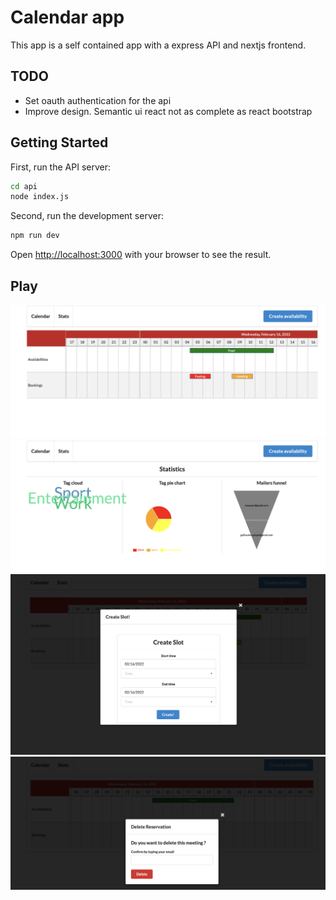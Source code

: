# Calendar app
This app is a self contained app with a express API and nextjs frontend. 

## TODO
- Set oauth authentication for the api
- Improve design. Semantic ui react not as complete as react bootstrap 

## Getting Started

First, run the API server: 
```bash
cd api
node index.js
```


Second, run the development server:

```bash
npm run dev
```


Open [http://localhost:3000](http://localhost:3000) with your browser to see the result.

## Play
![Alt text](public/calendar.png?raw=true "Calendar")
![Alt text](public/stats.png?raw=true "stats")
![Alt text](public/createslot.png?raw=true "slot")
![Alt text](public/deleteresa.png?raw=true "resa")

